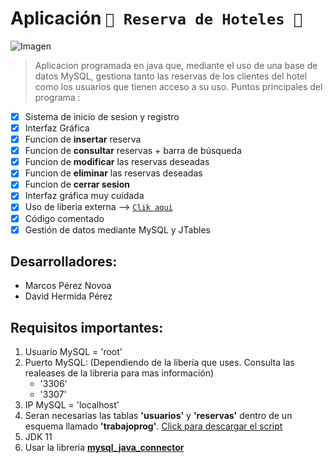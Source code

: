 # Aplicación `🏩 Reserva de Hoteles 🏩`
![Imagen](https://megaricos.com/wp-content/uploads/2016/09/venetian-las-vegas-1.jpg)
> Aplicacion programada en java que, mediante el uso de una base de datos MySQL, gestiona tanto las reservas de los clientes del hotel como los        usuarios que tienen acceso a su uso.
Puntos principales del programa :
- [x] Sistema de inicio de sesion y registro 
- [x] Interfaz Gráfica
- [x] Funcion de **insertar** reserva  
- [x] Funcion de **consultar** reservas + barra de búsqueda
- [x] Funcion de **modificar** las reservas deseadas
- [x] Funcion de **eliminar**  las reservas deseadas
- [x] Funcion de **cerrar sesion** 
- [x] Interfaz gráfica muy cuidada
- [x] Uso de liberia externa --> [`Clik aqui`](https://github.com/Endermaiter/LibreriaTrabajoProg.git)
- [x] Código comentado
- [x] Gestión de datos mediante MySQL y JTables
## Desarrolladores:
- Marcos Pérez Novoa
- David Hermida Pérez
## Requisitos importantes:
1. Usuario MySQL = 'root'
2. Puerto MySQL: (Dependiendo de la libería que uses. Consulta las realeases de la libreria para mas información)
   - '3306'
   - '3307'
3. IP MySQL = 'localhost'
4. Seran necesarias las tablas **'usuarios'** y **'reservas'** dentro de un esquema llamado **'trabajoprog'**. [Click para descargar el script](https://github.com/Endermaiter/TrabajoProg3NetBeans/files/8852676/BDTrabajoProg.1.zip)
5. JDK 11
6. Usar la libreria [**mysql_java_connector**](https://dev.mysql.com/downloads/connector/j/)
